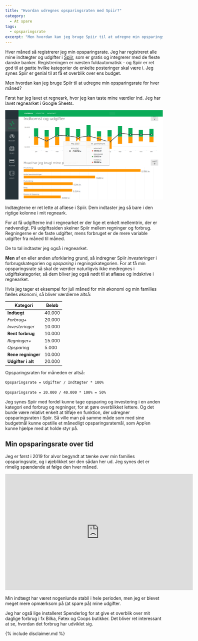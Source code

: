 ```yaml
---
title: "Hvordan udregnes opsparingsraten med Spiir?"
category:
  - At spare
tags:
  - opsparingsrate
excerpt: "Men hvordan kan jeg bruge Spiir til at udregne min opsparingsrate for hver måned?"
---
```


Hver måned så registrerer jeg min opsparingsrate. Jeg har registreret alle mine indtægter og udgifter i [Spiir](http://www.spiir.dk), som er gratis og integrerer med de fleste danske banker. Registreringen er næsten fuldautomatisk - og Spiir er ret god til at gætte hvilke kategorier de enkelte posteringer skal være i. Jeg synes Spiir er genial til at få et overblik over ens budget.

Men hvordan kan jeg bruge Spiir til at udregne min opsparingsrate for hver måned?

Først har jeg lavet et regneark, hvor jeg kan taste mine værdier ind. Jeg har lavet regnearket i Google Sheets.

![Fra Spiirs dashboard](/assets/images/spiir-opsparingsrate.png)

Indtægterne er ret lette at aflæse i Spiir. Dem indtaster jeg så bare i den rigtige kolonne i mit regneark. 

For at få udgifterne ind i regnearket er der lige et enkelt mellemtrin, der er nødvendigt. På udgiftssiden skelner Spiir mellem regninger og forbrug. Regningerne er de faste udgifter, mens forbruget er de mere variable udgifter fra måned til måned.

De to tal indtaster jeg også i regnearket.

**Men** af en eller anden uforklaring grund, så indregner Spiir _investeringer_ i forbrugskategorien og _opsparing_ i regningskategorien. For at få min opsparingsrate så skal de værdier naturligvis ikke medregnes i udgiftskategorier, så dem bliver jeg også nødt til at aflæse og indskrive i regnearket.

Hvis jeg tager et eksempel for juli måned for min økonomi og min families fælles økonomi, så bliver værdierne altså:

| Kategori           | Beløb  |
|--------------------|--------|
| **Indtægt**        | 40.000 |
| _Forbrug+_         | 20.000 |
| _Investeringer_    | 10.000 |
| **Rent forbrug**   | 10.000 |
| _Regninger+_       | 15.000 |
| _Opsparing_        |  5.000 |
| **Rene regninger** | 10.000 |
| **Udgifter i alt** | 20.000 |

Opsparingsraten for måneden er altså:

    Opsparingsrate = Udgifter / Indtægter * 100%

    Opsparingsrate = 20.000 / 40.000 * 100% = 50%

Jeg synes Spiir med fordel kunne tage opsparing og investering i en anden kategori end forbrug og regninger, for at gøre overblikket lettere. Og det burde være relativt enkelt at tilføje en funktion, der udregner opsparingsraten i Spiir. Så ville man på samme måde som med sine budgetmål kunne opstille et månedligt opsparingsratemål, som App’en kunne hjælpe med at holde styr på.

## Min opsparingsrate over tid

Jeg er først i 2019 for alvor begyndt at tænke over min families opsparingsrate, og i øjeblikket ser den sådan her ud. Jeg synes det er rimelig spændende at følge den hver måned.

<iframe width="600" height="371" seamless frameborder="0" scrolling="no" src="https://docs.google.com/spreadsheets/d/e/2PACX-1vQKZZbdj1cM5A4yCXjtjhxowXHoMhioXI-OR-mEPmmGgqQhcSr250VUM8SGVvRkWZziWUYleizmqAC2/pubchart?oid=1351454595&amp;format=image"></iframe>

Min indtægt har været nogenlunde stabil i hele perioden, men jeg er blevet meget mere opmærksom på (at spare på) mine udgifter.

Jeg har også lige installeret Spenderlog for at give et overblik over mit daglige forbrug i fx Bilka, Føtex og Coops butikker. Det bliver ret interessant at se, hvordan det forbrug har udviklet sig.

{% include disclaimer.md %}
